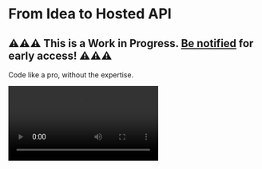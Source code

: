 # From Idea to Hosted API

## ⚠️⚠️⚠️ This is a Work in Progress. [Be notified](https://docs.google.com/forms/d/e/1FAIpQLSckizJWBSb9i-sGiqL6-19JwnhB09LKyWaFXO7bYKXvEFo2Ug/viewform?usp=pp_url&entry.593481734=https://x.com/) for early access! ⚠️⚠️⚠️

Code like a pro, without the expertise.

<video src="devy.mp4" controls />

Start chatting for free:

- [ChatGPT](https://chatgpt.com/g/g-Gjix3kFre)

Or use it on-the-go (premium):

- [Whatsapp (+1 555 555 5555)](https://wa.me/1XXXXXXXXXX?text=I%20wanna%20build%20...)
- [Phonecall (+1 555 555 5555)](tel:555-555-5555)

Or build with Cody:

- [OpenAPI](public/openapi.json)
- [Docs & Code](https://github.com/CodeFromAnywhere)

## How it works

1. you talk about your idea with AI
2. ai comes up with a precise specification
3. ai chooses apis
4. ai chooses operations
5. ai gets specification
6. ai implements solution
7. you login with github to push
8. you login with vercel to make the project
9. you login with actionschema to store your openapi
10. ai asks another agent to test your API

## Being made with ❤️ by [wkarsens](https://x.com/wkarsens) 🇳🇱
